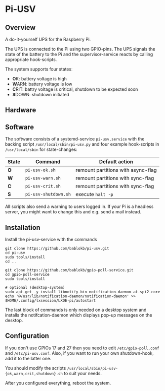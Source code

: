 Pi-USV
======

Overview
--------

A do-it-yourself UPS for the Raspberry Pi.

The UPS is connected to the Pi using two GPIO-pins. The UPS signals
the state of the battery to the Pi and the supervisor-service reacts
by calling appropriate hook-scripts.

The system supports four states:

  - **O**K: battery voltage is high
  - **W**ARN: battery voltage is low
  - **C**RIT: battry voltage is critical, shutdown to be expected soon
  - **S**DOWN: shutdown initiated


Hardware
--------


Software
--------

The software consists of a systemd-service `pi-usv.service` with the
backing script `/usr/local/sbin/pi-usv.py` and four example hook-scripts
in `/usr/local/sbin` for state-changes:

| State | Command              | Default action                     |
| ------|----------------------|------------------------------------|
| **O** | `pi-usv-ok.sh`       | remount partitions with async-flag |
| **W** | `pi-usv-warn.sh`     | remount partitions with sync-flag  |
| **C** | `pi-usv-crit.sh`     | remount partitions with sync-flag  |
| **S** | `pi-usv-shutdown.sh` | execute `halt -p`                  |

All scripts also send a warning to users logged in. If your Pi is a
headless server, you might want to change this and e.g. send a
mail instead.


Installation
------------

Install the pi-usv-service with the commands

    git clone https://github.com/bablokb/pi-usv.git
    cd pi-usv
    sudo tools/install
    cd ..
 
    git clone https://github.com/bablokb/gpio-poll-service.git
    cd gpio-poll-service
    sudo tools/install
 
    # optional (desktop-system)
    sudo apt-get -y install libnotify-bin notification-daemon at-spi2-core
    echo '@/usr/lib/notification-daemon/notification-daemon' >> $HOME/.config/lxsession/LXDE-pi/autostart

The last block of commands is only needed on a desktop system and
installs the notifcation-daemon which displays pop-up messages on the
desktop.


Configuration
-------------

If you don't use GPIOs 17 and 27 then you need to edit
`/etc/gpio-poll.conf` and `/etc/pi-usv.conf`. Also, if you want to run
your own shutdown-hook, add it to the latter one.

You should modify the scripts `/usr/local/sbin/pi-usv-{ok,warn,crit,shutdown}.sh`
to suit your needs.

After you configured everything, reboot the system.
